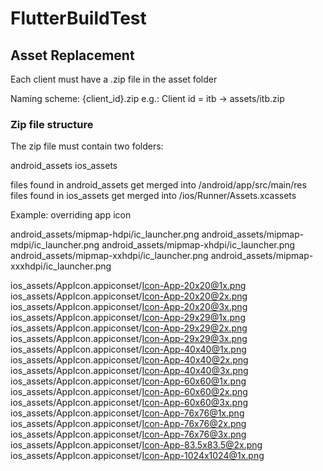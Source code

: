 # FlutterBuildTest

## Asset Replacement
Each client must have a .zip file in the asset folder

Naming scheme: {client_id}.zip
e.g.: Client id = itb -> assets/itb.zip


### Zip file structure

The zip file must contain two folders:

android_assets 
ios_assets


files found in android_assets get merged into /android/app/src/main/res
files found in ios_assets get merged into /ios/Runner/Assets.xcassets


Example: overriding app icon

android_assets/mipmap-hdpi/ic_launcher.png
android_assets/mipmap-mdpi/ic_launcher.png
android_assets/mipmap-xhdpi/ic_launcher.png
android_assets/mipmap-xxhdpi/ic_launcher.png
android_assets/mipmap-xxxhdpi/ic_launcher.png

ios_assets/AppIcon.appiconset/Icon-App-20x20@1x.png
ios_assets/AppIcon.appiconset/Icon-App-20x20@2x.png
ios_assets/AppIcon.appiconset/Icon-App-20x20@3x.png
ios_assets/AppIcon.appiconset/Icon-App-29x29@1x.png
ios_assets/AppIcon.appiconset/Icon-App-29x29@2x.png
ios_assets/AppIcon.appiconset/Icon-App-29x29@3x.png
ios_assets/AppIcon.appiconset/Icon-App-40x40@1x.png
ios_assets/AppIcon.appiconset/Icon-App-40x40@2x.png
ios_assets/AppIcon.appiconset/Icon-App-40x40@3x.png
ios_assets/AppIcon.appiconset/Icon-App-60x60@1x.png
ios_assets/AppIcon.appiconset/Icon-App-60x60@2x.png
ios_assets/AppIcon.appiconset/Icon-App-60x60@3x.png
ios_assets/AppIcon.appiconset/Icon-App-76x76@1x.png
ios_assets/AppIcon.appiconset/Icon-App-76x76@2x.png
ios_assets/AppIcon.appiconset/Icon-App-76x76@3x.png
ios_assets/AppIcon.appiconset/Icon-App-83.5x83.5@2x.png
ios_assets/AppIcon.appiconset/Icon-App-1024x1024@1x.png


